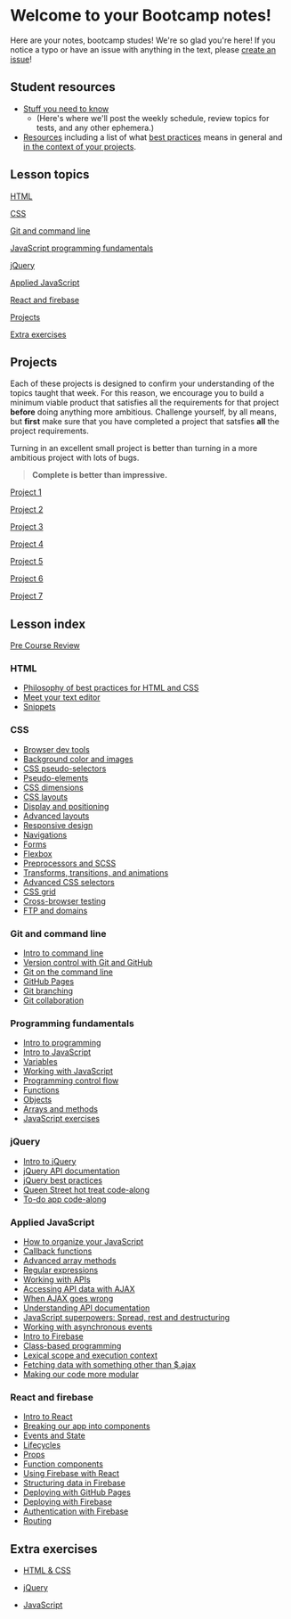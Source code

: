 # Welcome to your Bootcamp notes!

Here are your notes, bootcamp studes! We're so glad you're here! If you notice a typo or have an issue with anything in the text, please [create an issue](https://github.com/HackerYou/bootcamp-notes/blob/master/how-to-edit-bootcamp-notes.md)!

## Student resources

-   [Stuff you need to know](https://github.com/HackerYou/bootcamp-notes/blob/master/stuff-you-need-to-know)
    -   (Here's where we'll post the weekly schedule, review topics for tests, and any other ephemera.)
-   [Resources](https://github.com/HackerYou/bootcamp-notes/tree/master/stuff-you-need-to-know/resources-and-cheat-sheets) including a list of what [best practices](https://github.com/HackerYou/bootcamp-notes/blob/master/stuff-you-need-to-know/resources-and-cheat-sheets/philosophy-of-best-practices-for-html-and-css.md) means in general and [in the context of your projects](https://github.com/HackerYou/bootcamp-notes/blob/master/stuff-you-need-to-know/resources-and-cheat-sheets/best-practices-by-project.md).

## Lesson topics

[HTML](https://github.com/HackerYou/bootcamp-notes/#html)

[CSS](https://github.com/HackerYou/bootcamp-notes/#css)

[Git and command line](https://github.com/HackerYou/bootcamp-notes/#git-and-command-line)

[JavaScript programming fundamentals](https://github.com/HackerYou/bootcamp-notes/#programming-fundamentals)

[jQuery](https://github.com/HackerYou/bootcamp-notes/#jquery)

[Applied JavaScript](https://github.com/HackerYou/bootcamp-notes/#applied-javascript)

[React and firebase](https://github.com/HackerYou/bootcamp-notes/#react-and-firebase)

[Projects](https://github.com/HackerYou/bootcamp-notes/#projects)

[Extra exercises](https://github.com/HackerYou/bootcamp-notes/#extra-exercises)

## Projects

Each of these projects is designed to confirm your understanding of the topics taught that week. For this reason, we encourage you to build a minimum viable product that satisfies all the requirements for that project **before** doing anything more ambitious. Challenge yourself, by all means, but **first** make sure that you have completed a project that satsfies **all** the project requirements.

Turning in an excellent small project is better than turning in a more ambitious project with lots of bugs.

> **Complete is better than impressive.**

[Project 1](https://github.com/HackerYou/bootcamp-notes/blob/master/projects/project-01.md)

[Project 2](https://github.com/HackerYou/bootcamp-notes/blob/master/projects/project-02.md)

[Project 3](https://github.com/HackerYou/bootcamp-notes/blob/master/projects/project-03.md)

[Project 4](https://github.com/HackerYou/bootcamp-notes/blob/master/projects/project-04.md)

[Project 5](https://github.com/HackerYou/bootcamp-notes/blob/master/projects/project-05.md)

[Project 6](https://github.com/HackerYou/bootcamp-notes/blob/master/projects/project-06.md)

[Project 7](https://github.com/HackerYou/bootcamp-notes/blob/master/projects/project-07.md)

## Lesson index

<!-- ## How to submit a pull request

Create a branch in your command line `git `

Put the name of the lesson you're editing in the branch name, prepended by the word `fix`. Like this: `fix-03-css/3.12-advanced-layouts`.

Please use [the style guide](https://github.com/HackerYou/no-repeat-bootcamp-notes-2018/blob/master/style-guide.md) for the notes.

If you've never written in Markdown before, take a look at this [Markdown cheatsheet](https://github.com/adam-p/markdown-here/wiki/Markdown-Cheatsheet). -->

[Pre Course Review](https://github.com/HackerYou/pre-bootcamp-review)

### HTML
-   [Philosophy of best practices for HTML and CSS](https://github.com/HackerYou/bootcamp-notes/blob/master/stuff-you-need-to-know/resources-and-cheat-sheets/philosophy-of-best-practices-for-html-and-css.md)
-   [Meet your text editor](https://github.com/HackerYou/bootcamp-notes/blob/master/html/meet-your-text-editor.md)
-   [Snippets](https://github.com/HackerYou/bootcamp-notes/blob/master/html/meet-your-text-editor.md#snippets)

### CSS

-   [Browser dev tools](https://github.com/HackerYou/bootcamp-notes/blob/master/css/browser-dev-tools.md)
-   [Background color and images](https://github.com/HackerYou/bootcamp-notes/blob/master/css/background-color-and-images.md)
-   [CSS pseudo-selectors](https://github.com/HackerYou/bootcamp-notes/blob/master/css/css-pseudo-selectors.md)
-   [Pseudo-elements](https://github.com/HackerYou/bootcamp-notes/blob/master/css/pseudo-elements.md)
-   [CSS dimensions](https://github.com/HackerYou/bootcamp-notes/blob/master/css/css-dimensions.md)
-   [CSS layouts](https://github.com/HackerYou/bootcamp-notes/blob/master/css/css-layouts.md)
-   [Display and positioning](https://github.com/HackerYou/bootcamp-notes/blob/master/css/display-and-positioning.md)
-   [Advanced layouts](https://github.com/HackerYou/bootcamp-notes/blob/master/css/advanced-layouts.md)
-   [Responsive design](https://github.com/HackerYou/bootcamp-notes/blob/master/css/responsive-design.md)
-   [Navigations](https://github.com/HackerYou/bootcamp-notes/blob/master/css/navigations.md)
-   [Forms](https://github.com/HackerYou/bootcamp-notes/blob/master/css/forms.md)
-   [Flexbox](https://github.com/HackerYou/bootcamp-notes/blob/master/css/flexbox.md)
-   [Preprocessors and SCSS](https://github.com/HackerYou/bootcamp-notes/blob/master/css/preprocessors-scss.md)
-   [Transforms, transitions, and animations](https://github.com/HackerYou/bootcamp-notes/blob/master/css/transforms-transitions-and-animations.md)
-   [Advanced CSS selectors](https://github.com/HackerYou/bootcamp-notes/blob/master/css/advanced-css-selectors.md)
-   [CSS grid](https://github.com/HackerYou/bootcamp-notes/blob/master/css/css-grids.md)
-   [Cross-browser testing](https://github.com/HackerYou/bootcamp-notes/blob/master/css/cross-browser-testing.md)
-   [FTP and domains](https://github.com/HackerYou/bootcamp-notes/blob/master/css/ftp-and-domains.md)

### Git and command line
* [Intro to command line](https://github.com/HackerYou/bootcamp-notes/blob/master/git-and-command-line/intro-to-command-line.md)
* [Version control with Git and GitHub](https://github.com/HackerYou/bootcamp-notes/blob/master/git-and-command-line/version-control-with-git-and-github%20.md)
* [Git on the command line](https://github.com/HackerYou/bootcamp-notes/blob/master/git-and-command-line/git-on-the-command-line.md)
* [GitHub Pages](https://github.com/HackerYou/bootcamp-notes/blob/master/git-and-command-line/github-pages.md)
* [Git branching](https://github.com/HackerYou/bootcamp-notes/blob/master/git-and-command-line/git-branching.md)
* [Git collaboration](https://github.com/HackerYou/bootcamp-notes/blob/master/git-and-command-line/git-collaboration.md)

### Programming fundamentals

-   [Intro to programming](https://github.com/HackerYou/bootcamp-notes/blob/master/programming-fundamentals/intro-to-programming.md)
-   [Intro to JavaScript](https://github.com/HackerYou/bootcamp-notes/blob/master/programming-fundamentals/intro-to-javascript.md)
-   [Variables](https://github.com/HackerYou/bootcamp-notes/blob/master/programming-fundamentals/variables.md)
-   [Working with JavaScript](https://github.com/HackerYou/bootcamp-notes/blob/master/programming-fundamentals/working-with-javascript.md)
-   [Programming control flow](https://github.com/HackerYou/bootcamp-notes/blob/master/programming-fundamentals/programming-control-flow.md)
-   [Functions](https://github.com/HackerYou/bootcamp-notes/blob/master/programming-fundamentals/functions.md)
-   [Objects](https://github.com/HackerYou/bootcamp-notes/blob/master/programming-fundamentals/objects.md)
-   [Arrays and methods](https://github.com/HackerYou/bootcamp-notes/blob/master/programming-fundamentals/arrays-and-methods.md)
-   [JavaScript exercises](https://github.com/HackerYou/bootcamp-notes/blob/master/programming-fundamentals/javascript-exercises.md)

### jQuery

-   [Intro to jQuery](https://github.com/HackerYou/bootcamp-notes/blob/master/jquery/intro-to-jquery.md)
-   [jQuery API documentation](https://github.com/HackerYou/bootcamp-notes/blob/master/jquery/jquery-api-documentation.md)
-   [jQuery best practices](https://github.com/HackerYou/bootcamp-notes/blob/master/jquery/jquery-best-practices.md)
-   [Queen Street hot treat code-along](https://github.com/HackerYou/bootcamp-notes/blob/master/jquery/queen-street-hot-treat-code-along.md)
-   [To-do app code-along](https://github.com/HackerYou/bootcamp-notes/blob/master/jquery/to-do-app.md)

### Applied JavaScript

-   [How to organize your JavaScript](https://github.com/HackerYou/bootcamp-notes/blob/master/applied-javascript/how-to-organize-your-javascript.md)
-   [Callback functions](https://github.com/HackerYou/bootcamp-notes/blob/master/applied-javascript/callback-functions.md)
-   [Advanced array methods](https://github.com/HackerYou/bootcamp-notes/blob/master/applied-javascript/advanced-array-methods.md)
-   [Regular expressions](https://github.com/HackerYou/bootcamp-notes/blob/master/applied-javascript/regular-expressions.md)
-   [Working with APIs](https://github.com/HackerYou/bootcamp-notes/blob/master/applied-javascript/working-with-apis.md)
-   [Accessing API data with AJAX](https://github.com/HackerYou/bootcamp-notes/blob/master/applied-javascript/accessing-api-data-with-ajax.md)
-   [When AJAX goes wrong](https://github.com/HackerYou/bootcamp-notes/blob/master/applied-javascript/when-ajax-goes-wrong.md)
-   [Understanding API documentation](https://github.com/HackerYou/bootcamp-notes/blob/master/applied-javascript/understanding-api-documentation.md)
-   [JavaScript superpowers: Spread, rest and destructuring](https://github.com/HackerYou/bootcamp-notes/blob/master/applied-javascript/js-superpowers-spread-rest-and-destructuring.md)
-   [Working with asynchronous events](https://github.com/HackerYou/bootcamp-notes/blob/master/applied-javascript/working-with-asynchronous-events.md)
-   [Intro to Firebase](https://github.com/HackerYou/bootcamp-notes/blob/master/applied-javascript/intro-to-firebase.md)
-   [Class-based programming](https://github.com/HackerYou/bootcamp-notes/blob/master/applied-javascript/class-based-programming.md)
-   [Lexical scope and execution context](https://github.com/HackerYou/bootcamp-notes/blob/master/applied-javascript/advanced-js-lexical-scope-and-execution-context.md)
-   [Fetching data with something other than \$.ajax](https://github.com/HackerYou/bootcamp-notes/blob/master/applied-javascript/fetching-data-with-something-other-than%24.ajax.md)
-   [Making our code more modular](https://github.com/HackerYou/bootcamp-notes/blob/master/applied-javascript/making-our-code-more-modular.md)

### React and firebase

-   [Intro to React](https://github.com/HackerYou/bootcamp-notes/blob/master/react-and-firebase/intro-to-react.md)
-   [Breaking our app into components](https://github.com/HackerYou/bootcamp-notes/blob/master/react-and-firebase/breaking-our-app-into-components.md)
-   [Events and State](https://github.com/HackerYou/bootcamp-notes/blob/master/react-and-firebase/events-and-state.md)
-   [Lifecycles](https://github.com/HackerYou/bootcamp-notes/blob/master/react-and-firebase/lifecycles.md)
-   [Props](https://github.com/HackerYou/bootcamp-notes/blob/master/react-and-firebase/props.md)
-   [Function components](https://github.com/HackerYou/bootcamp-notes/blob/master/react-and-firebase/function-components.md)
-   [Using Firebase with React](https://github.com/HackerYou/bootcamp-notes/blob/master/react-and-firebase/using-firebase-with-react.md)
-   [Structuring data in Firebase](https://github.com/HackerYou/bootcamp-notes/blob/master/react-and-firebase/structuring-data-in-firebase.md)
-   [Deploying with GitHub Pages](https://github.com/HackerYou/bootcamp-notes/blob/master/react-and-firebase/gh-pages-deployment-with-react.md)
-   [Deploying with Firebase](https://github.com/HackerYou/bootcamp-notes/blob/master/react-and-firebase/deploying-with-firebase.md)
-   [Authentication with Firebase](https://github.com/HackerYou/bootcamp-notes/blob/master/react-and-firebase/authentication-with-firebase.md)
-   [Routing](https://github.com/HackerYou/bootcamp-notes/blob/master/react-and-firebase/routing.md)

## Extra exercises

-   [HTML & CSS](https://github.com/HackerYou/bootcamp-notes/blob/master/extra-exercises/html-and-css-exercises.md)

-   [jQuery](https://github.com/HackerYou/bootcamp-notes/blob/master/extra-exercises/jquery-exercises.md)

-   [JavaScript](https://github.com/HackerYou/bootcamp-notes/blob/master/extra-exercises/javascript-exercises.md)
